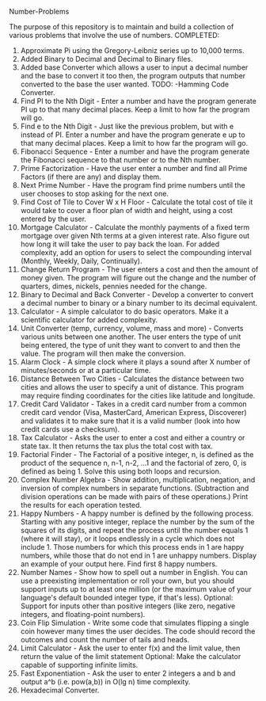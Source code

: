 Number-Problems

The purpose of this repository is to maintain and build a collection of various problems
that involve the use of numbers.
COMPLETED:
1. Approximate Pi using the Gregory-Leibniz series up to 10,000 terms.
2. Added Binary to Decimal and Decimal to Binary files.
3. Added base Converter which allows a user to input a decimal number and the base to convert it too
   then, the program outputs that number converted to the base the user wanted.
TODO:
-Hamming Code Converter.
1. Find PI to the Nth Digit - Enter a number and have the program generate PI up to that many 
decimal places. Keep a limit to how far the program will go.
2. Find e to the Nth Digit - Just like the previous problem, but with e instead of PI. Enter a 
number and have the program generate e up to that many decimal places. Keep a limit to how far the 
program will go.
3. Fibonacci Sequence - Enter a number and have the program generate the Fibonacci sequence to 
that number or to the Nth number.
4. Prime Factorization - Have the user enter a number and find all Prime Factors (if there are any)
and display them.
5. Next Prime Number - Have the program find prime numbers until the user chooses to stop asking 
for the next one.
6. Find Cost of Tile to Cover W x H Floor - Calculate the total cost of tile it would take to cover
a floor plan of width and height, using a cost entered by the user.
7. Mortgage Calculator - Calculate the monthly payments of a fixed term mortgage over given Nth 
terms at a given interest rate. Also figure out how long it will take the user to pay back the 
loan. For added complexity, add an option for users to select the compounding interval (Monthly, 
Weekly, Daily, Continually).
8. Change Return Program - The user enters a cost and then the amount of money given. The program 
will figure out the change and the number of quarters, dimes, nickels, pennies needed for the 
change.
9. Binary to Decimal and Back Converter - Develop a converter to convert a decimal number to binary
or a binary number to its decimal equivalent.
10. Calculator - A simple calculator to do basic operators. Make it a scientific calculator for 
added complexity.
11. Unit Converter (temp, currency, volume, mass and more) - Converts various units between one 
another. The user enters the type of unit being entered, the type of unit they want to convert to 
and then the value. The program will then make the conversion.
12. Alarm Clock - A simple clock where it plays a sound after X number of minutes/seconds or at a 
particular time.
13. Distance Between Two Cities - Calculates the distance between two cities and allows the user to
specify a unit of distance. This program may require finding coordinates for the cities like 
latitude and longitude.
14. Credit Card Validator - Takes in a credit card number from a common credit card vendor 
(Visa, MasterCard, American Express, Discoverer) and validates it to make sure that it is a valid 
number (look into how credit cards use a checksum).
15. Tax Calculator - Asks the user to enter a cost and either a country or state tax. It then 
returns the tax plus the total cost with tax.
16. Factorial Finder - The Factorial of a positive integer, n, is defined as the product of the 
sequence n, n-1, n-2, ...1 and the factorial of zero, 0, is defined as being 1. Solve this using 
both loops and recursion.
17. Complex Number Algebra - Show addition, multiplication, negation, and inversion of complex 
numbers in separate functions. (Subtraction and division operations can be made with pairs of these
operations.) Print the results for each operation tested.
18. Happy Numbers - A happy number is defined by the following process. Starting with any positive 
integer, replace the number by the sum of the squares of its digits, and repeat the process until 
the number equals 1 (where it will stay), or it loops endlessly in a cycle which does not
include 1. Those numbers for which this process ends in 1 are happy numbers, while those that do 
not end in 1 are unhappy numbers. Display an example of your output here. Find first 8 happy 
numbers.
19. Number Names - Show how to spell out a number in English. You can use a preexisting 
implementation or roll your own, but you should support inputs up to at least one million 
(or the maximum value of your language's default bounded integer type, if that's less). 
Optional: Support for inputs other than positive integers (like zero, negative integers, 
and floating-point numbers).
20. Coin Flip Simulation - Write some code that simulates flipping a single coin however many times
the user decides. The code should record the outcomes and count the number of tails and heads.
21. Limit Calculator - Ask the user to enter f(x) and the limit value, then return the value of the
limit statement Optional: Make the calculator capable of supporting infinite limits.
22. Fast Exponentiation - Ask the user to enter 2 integers a and b and output a^b (i.e. pow(a,b)) 
in O(lg n) time complexity.
23. Hexadecimal Converter.
